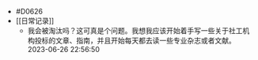 - #D0626
- [[日常记录]]
	- 我会被淘汰吗？这可真是个问题。我想我应该开始着手写一些关于社工机构投标的文章、指南，并且开始每天都去读一些专业杂志或者文献。2023-06-26 22:56:50